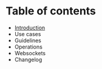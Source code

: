 # Table of contents

* [Introduction](README.md)
* Use cases
* Guidelines
* Operations
* Websockets
* Changelog

